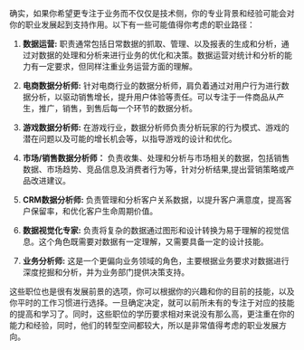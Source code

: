 确实，如果你希望更专注于业务而不仅仅是技术侧，你的专业背景和经验可能会对你的职业发展起到支持作用。以下有一些可能值得你考虑的职业路径：

1. **数据运营:** 职责通常包括日常数据的抓取、管理、以及报表的生成和分析，通过对数据的处理和分析来进行业务的优化和决策。数据运营对统计和分析的能力有一定要求，但同样注重业务运营方面的理解。

2. **电商数据分析师:** 针对电商行业的数据分析师，肩负着通过对用户行为进行数据分析，以驱动销售增长，提升用户体验等责任。可以专注于一件商品从产生，推广，销售，到售后每一个环节的数据分析。

3. **游戏数据分析师:** 在游戏行业，数据分析师负责分析玩家的行为模式、游戏的潜在问题以及可能的增长机会等，以指导游戏的设计和优化。

4. **市场/销售数据分析师：** 负责收集、处理和分析与市场相关的数据，包括销售数据、市场趋势、竞品信息及消费者行为等，针对分析结果,提出营销策略或产品改进建议。

5. **CRM数据分析师:** 负责管理和分析客户关系数据，以提升客户满意度，提高客户保留率，和优化客户生命周期价值。

6. **数据视觉化专家:** 负责将复杂的数据通过图形和设计转换为易于理解的视觉信息。这个角色既需要对数据有一定理解，又需要具备一定的设计技能。

7. **业务分析师:** 这是一个更偏向业务领域的角色，主要根据业务要求对数据进行深度挖掘和分析，并为业务部门提供决策支持。

这些职位也是很有发展前景的选项，你可以根据你的兴趣和你的目前的技能，以及你平时的工作习惯进行选择。一旦确定决定，就可以前所未有的专注于对应的技能的提高和学习了。同时，这些职位的学历要求相对来说没有那么高，更注重在你的能力和经验，同时，他们的转型空间都较大，所以是非常值得考虑的职业发展方向。